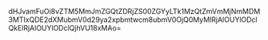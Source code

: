 dHJvamFuOi8vZTM5MmJmZGQtZDRjZS00ZGYyLTk1MzQtZmVmMjNmMDM3MTIxQDE2dXMubmV0d29ya2xpbmtwcm8ubmV0OjQ0MyMlRjAlOUYlODclQkElRjAlOUYlODclQjhVU18xMAo=